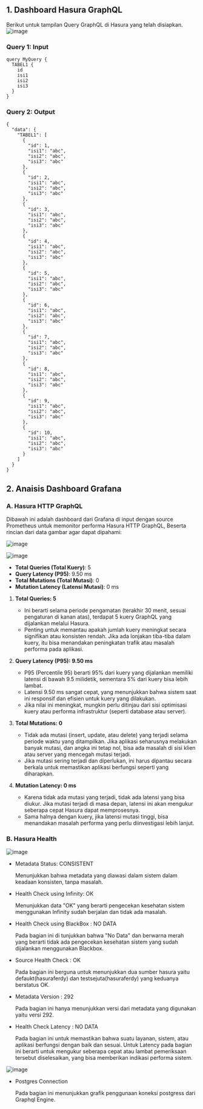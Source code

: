 ## 1. Dashboard Hasura GraphQL

Berikut untuk tampilan Query GraphQL di Hasura yang telah disiapkan.
![image](https://github.com/user-attachments/assets/e39e970d-fb69-4a72-a91b-6b73cfd9db0f)
### Query 1: Input 
```
query MyQuery {
  TABEL1 {
    id
    isi1
    isi2
    isi3
  }
} 
```
### Query 2: Output 
```
{
  "data": {
    "TABEL1": [
      {
        "id": 1,
        "isi1": "abc",
        "isi2": "abc",
        "isi3": "abc"
      },
      {
        "id": 2,
        "isi1": "abc",
        "isi2": "abc",
        "isi3": "abc"
      },
      {
        "id": 3,
        "isi1": "abc",
        "isi2": "abc",
        "isi3": "abc"
      },
      {
        "id": 4,
        "isi1": "abc",
        "isi2": "abc",
        "isi3": "abc"
      },
      {
        "id": 5,
        "isi1": "abc",
        "isi2": "abc",
        "isi3": "abc"
      },
      {
        "id": 6,
        "isi1": "abc",
        "isi2": "abc",
        "isi3": "abc"
      },
      {
        "id": 7,
        "isi1": "abc",
        "isi2": "abc",
        "isi3": "abc"
      },
      {
        "id": 8,
        "isi1": "abc",
        "isi2": "abc",
        "isi3": "abc"
      },
      {
        "id": 9,
        "isi1": "abc",
        "isi2": "abc",
        "isi3": "abc"
      },
      {
        "id": 10,
        "isi1": "abc",
        "isi2": "abc",
        "isi3": "abc"
      }
    ]
  }
}
```

## 2. Anaisis Dashboard Grafana 
### A. Hasura HTTP GraphQL
Dibawah ini adalah dashboard dari Grafana di input dengan source Prometheus untuk memonitor performa Hasura HTTP GraphQL, Beserta rincian dari data gambar agar dapat dipahami:

![image](https://github.com/user-attachments/assets/c3d51d41-f8f0-443e-9d55-5aee08716d8a)

![image](https://github.com/user-attachments/assets/109bd0ae-ec84-4539-970d-066679e76d41)

- **Total Queries (Total Kuery)**: 5
- **Query Latency (P95)**: 9.50 ms
- **Total Mutations (Total Mutasi)**: 0
- **Mutation Latency (Latensi Mutasi)**: 0 ms
  
1. **Total Queries: 5**
   - Ini berarti selama periode pengamatan (terakhir 30 menit, sesuai pengaturan di kanan atas), terdapat 5 kuery GraphQL yang dijalankan melalui Hasura.
   - Penting untuk memantau apakah jumlah kuery meningkat secara signifikan atau konsisten rendah. Jika ada lonjakan tiba-tiba dalam kuery, itu bisa menandakan peningkatan trafik atau masalah performa pada aplikasi.

2. **Query Latency (P95): 9.50 ms**
   - P95 (Percentile 95) berarti 95% dari kuery yang dijalankan memiliki latensi di bawah 9.5 milidetik, sementara 5% dari kuery bisa lebih lambat.
   - Latensi 9.50 ms sangat cepat, yang menunjukkan bahwa sistem saat ini responsif dan efisien untuk kuery yang dilakukan.
   - Jika nilai ini meningkat, mungkin perlu ditinjau dari sisi optimisasi kuery atau performa infrastruktur (seperti database atau server).

3. **Total Mutations: 0**
   - Tidak ada mutasi (insert, update, atau delete) yang terjadi selama periode waktu yang ditampilkan. Jika aplikasi seharusnya melakukan banyak mutasi, dan angka ini tetap nol, bisa ada masalah di sisi klien atau server yang mencegah mutasi terjadi.
   - Jika mutasi sering terjadi dan diperlukan, ini harus dipantau secara berkala untuk memastikan aplikasi berfungsi seperti yang diharapkan.

4. **Mutation Latency: 0 ms**
   - Karena tidak ada mutasi yang terjadi, tidak ada latensi yang bisa diukur. Jika mutasi terjadi di masa depan, latensi ini akan mengukur seberapa cepat Hasura dapat memprosesnya.
   - Sama halnya dengan kuery, jika latensi mutasi tinggi, bisa menandakan masalah performa yang perlu diinvestigasi lebih lanjut.

### B. Hasura Health
![image](https://github.com/user-attachments/assets/2995b352-b845-4a25-bb0d-1d508990ec56)

* Metadata Status: CONSISTENT
  
  Menunjukkan bahwa metadata yang diawasi dalam sistem dalam keadaan konsisten, tanpa masalah.

* Health Check using Infinity: OK

  Menunjukkan data "OK" yang berarti pengecekan kesehatan sistem menggunakan Infinity sudah berjalan dan tidak ada masalah.

* Health Check using BlackBox : NO DATA

  Pada bagian ini di tunjukkan bahwa "No Data" dan berwarna merah yang berarti tidak ada pengecekan kesehatan sistem yang sudah dijalankan menggunakan Blackbox.

* Source Health Check : OK

  Pada bagian ini berguna untuk menunjukkan dua sumber hasura yaitu defaukt(hasuraferdy) dan testsejuta(hasuraferdy) yang keduanya berstatus OK.

* Metadata Version : 292

  Pada bagian ini hanya menunjukkan versi dari metadata yang digunakan yaitu versi 292.

* Health Check Latency : NO DATA

  Pada bagian ini untuk memastikan bahwa suatu layanan, sistem, atau aplikasi berfungsi dengan baik dan sesuai. Untuk Latency pada bagian ini berarti untuk mengukur seberapa cepat atau lambat 
  pemeriksaan tersebut diselesaikan, yang bisa memberikan indikasi performa sistem.


![image](https://github.com/user-attachments/assets/513ddfac-0e90-47b6-8065-5d0729b677dc)


* Postgres Connection

  Pada bagian ini menunjukkan grafik penggunaan koneksi postgress dari Graphql Engine.

